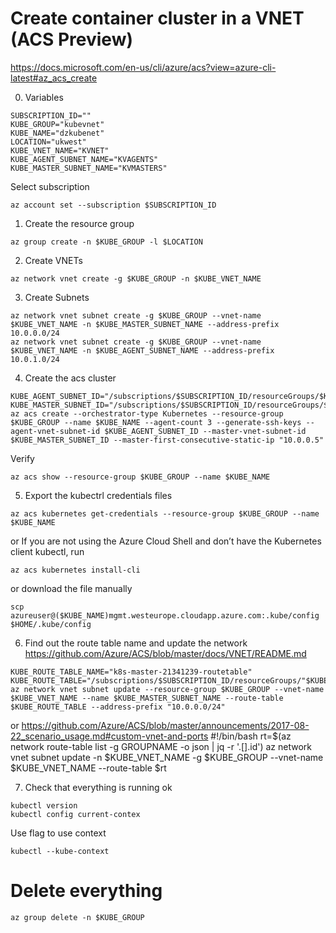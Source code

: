 # Create container cluster in a VNET (ACS Preview)
https://docs.microsoft.com/en-us/cli/azure/acs?view=azure-cli-latest#az_acs_create

0. Variables
```
SUBSCRIPTION_ID=""
KUBE_GROUP="kubevnet"
KUBE_NAME="dzkubenet"
LOCATION="ukwest"
KUBE_VNET_NAME="KVNET"
KUBE_AGENT_SUBNET_NAME="KVAGENTS"
KUBE_MASTER_SUBNET_NAME="KVMASTERS"
```

Select subscription
```
az account set --subscription $SUBSCRIPTION_ID
```

1. Create the resource group
```
az group create -n $KUBE_GROUP -l $LOCATION
```

2. Create VNETs
```
az network vnet create -g $KUBE_GROUP -n $KUBE_VNET_NAME 
```

3. Create Subnets

```
az network vnet subnet create -g $KUBE_GROUP --vnet-name $KUBE_VNET_NAME -n $KUBE_MASTER_SUBNET_NAME --address-prefix 10.0.0.0/24
az network vnet subnet create -g $KUBE_GROUP --vnet-name $KUBE_VNET_NAME -n $KUBE_AGENT_SUBNET_NAME --address-prefix 10.0.1.0/24
```

4. Create the acs cluster
```
KUBE_AGENT_SUBNET_ID="/subscriptions/$SUBSCRIPTION_ID/resourceGroups/$KUBE_GROUP/providers/Microsoft.Network/virtualNetworks/$KUBE_VNET_NAME/subnets/$KUBE_AGENT_SUBNET_NAME"
KUBE_MASTER_SUBNET_ID="/subscriptions/$SUBSCRIPTION_ID/resourceGroups/$KUBE_GROUP/providers/Microsoft.Network/virtualNetworks/$KUBE_VNET_NAME/subnets/$KUBE_MASTER_SUBNET_NAME"
az acs create --orchestrator-type Kubernetes --resource-group $KUBE_GROUP --name $KUBE_NAME --agent-count 3 --generate-ssh-keys --agent-vnet-subnet-id $KUBE_AGENT_SUBNET_ID --master-vnet-subnet-id $KUBE_MASTER_SUBNET_ID --master-first-consecutive-static-ip "10.0.0.5"
```

Verify
```
az acs show --resource-group $KUBE_GROUP --name $KUBE_NAME
```

5. Export the kubectrl credentials files
```
az acs kubernetes get-credentials --resource-group $KUBE_GROUP --name $KUBE_NAME
```

or If you are not using the Azure Cloud Shell and don’t have the Kubernetes client kubectl, run 
```
az acs kubernetes install-cli
```

or download the file manually
```
scp azureuser@($KUBE_NAME)mgmt.westeurope.cloudapp.azure.com:.kube/config $HOME/.kube/config
```

6. Find out the route table name and update the network
https://github.com/Azure/ACS/blob/master/docs/VNET/README.md
```
KUBE_ROUTE_TABLE_NAME="k8s-master-21341239-routetable"
KUBE_ROUTE_TABLE="/subscriptions/$SUBSCRIPTION_ID/resourceGroups/"$KUBE_GROUP"_"$KUBE_NAME"_"$LOCATION"/providers/Microsoft.Network/routeTables/$KUBE_ROUTE_TABLE_NAME"
az network vnet subnet update --resource-group $KUBE_GROUP --vnet-name $KUBE_VNET_NAME --name $KUBE_MASTER_SUBNET_NAME --route-table $KUBE_ROUTE_TABLE --address-prefix "10.0.0.0/24"
```

or
https://github.com/Azure/ACS/blob/master/announcements/2017-08-22_scenario_usage.md#custom-vnet-and-ports
#!/bin/bash
rt=$(az network route-table list -g GROUPNAME -o json | jq -r '.[].id')
az network vnet subnet update -n $KUBE_VNET_NAME -g $KUBE_GROUP --vnet-name $KUBE_VNET_NAME --route-table $rt

7. Check that everything is running ok
```
kubectl version
kubectl config current-contex
```

Use flag to use context
```
kubectl --kube-context
```


# Delete everything
```
az group delete -n $KUBE_GROUP
```
